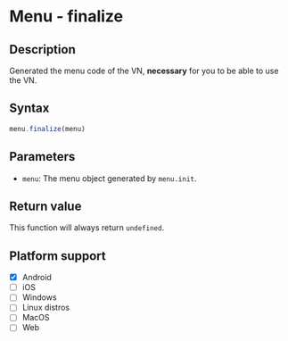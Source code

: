 # Menu - finalize

## Description

Generated the menu code of the VN, **necessary** for you to be able to use the VN.

## Syntax

```js
menu.finalize(menu)
```

## Parameters

- `menu`: The menu object generated by `menu.init`.

## Return value

This function will always return `undefined`.

## Platform support

- [x] Android
- [ ] iOS
- [ ] Windows
- [ ] Linux distros
- [ ] MacOS
- [ ] Web
